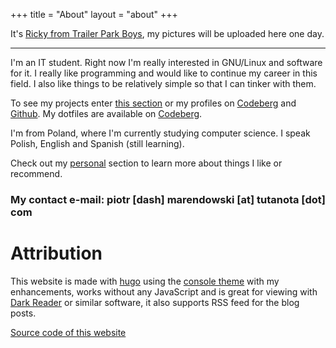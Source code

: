 +++
title = "About"
layout = "about"
+++

It's [Ricky from Trailer Park Boys](https://en.wikipedia.org/wiki/Ricky_(Trailer_Park_Boys)), my pictures will be uploaded here one day.

----------

I'm an IT student. Right now I'm really interested in GNU/Linux and software for it. I really like programming and would like to continue my career in this field. I also like things to be relatively simple so that I can tinker with them.


To see my projects enter [this section](../projects) or my profiles on [Codeberg](https://codeberg.org/bogdan-the-great) and [Github](https://github.com/bogdan-the-great). My dotfiles are available on [Codeberg](https://codeberg.org/bogdan-the-great/dotfiles).

I'm from Poland, where I'm currently studying computer science. I speak Polish, English and Spanish (still learning).

Check out my [personal](../personal/) section to learn more about things I like or recommend.

### My contact e-mail: piotr [dash] marendowski [at] tutanota [dot] com

# Attribution

This website is made with [hugo](https://gohugo.io) using the [console theme](https://github.com/mrmierzejewski/hugo-theme-console) with my enhancements, works without any JavaScript and is great for viewing with [Dark Reader](https://darkreader.org/) or similar software, it also supports RSS feed for the blog posts.

[Source code of this website](https://github.com/bogdan-the-great/bogdan-the-great.github.io)
